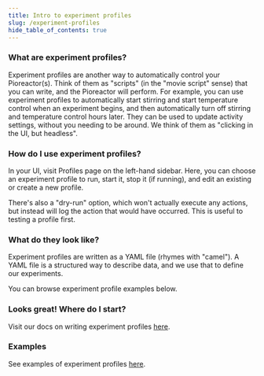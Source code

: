 ```yaml
---
title: Intro to experiment profiles
slug: /experiment-profiles
hide_table_of_contents: true
---
```


### What are experiment profiles?

Experiment profiles are another way to automatically control your Pioreactor(s). Think of them as "scripts" (in the "movie script" sense) that you can write, and the Pioreactor will perform. For example, you can use experiment profiles to automatically start stirring and start temperature control when an experiment begins, and then automatically turn off stirring and temperature control hours later. They can be used to update activity settings, without you needing to be around. We think of them as "clicking in the UI, but headless".


### How do I use experiment profiles?

In your UI, visit Profiles page on the left-hand sidebar. Here, you can choose an experiment profile to run, start it, stop it (if running), and edit an existing or create a new profile.

There's also a "dry-run" option, which won't actually execute any actions, but instead will log the action that would have occurred. This is useful to testing a profile first.


### What do they look like?

Experiment profiles are written as a YAML file (rhymes with "camel"). A YAML file is a structured way to describe data, and we use that to define our experiments.

You can browse experiment profile examples below.


### Looks great! Where do I start?

Visit our docs on writing experiment profiles [here](/user-guide/create-edit-experiment-profiles).

### Examples

See examples of experiment profiles [here](https://github.com/Pioreactor/experiment_profile_examples).
